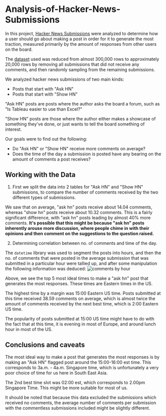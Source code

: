 # Analysis-of-Hacker-News-Submissions
In this project, [Hacker News Submissions](https://news.ycombinator.com/) were analyzed to determine how a user should go about making a post in order for it to generate the most traction, measured primarily by the amount of responses from other users on the board.

The [dataset](https://www.kaggle.com/hacker-news/hacker-news-posts) used was reduced from almost 300,000 rows to approximately 20,000 rows by removing all submissions that did not receive any comments, and then randomly sampling from the remaining submissions.

We analyzed hacker news submissions of two main kinds:

- Posts that start with "Ask HN"
- Posts that start with "Show HN"

"Ask HN" posts are posts where the author asks the board a forum, such as "Is Tableau easier to use than Excel?"

"Show HN" posts are those where the author either makes a showcase of something they've done, or just wants to tell the board something of interest.

Our goals were to find out the following:

- Do "Ask HN" or "Show HN" receive more comments on average?
- Does the time of the day a submission is posted have any bearing on the amount of comments a post receives?

## Working with the Data

1. First we split the data into 2 tables for "Ask HN" and "Show HN" submissions, to compare the number of comments received by the two different types of submissions.

We saw that on average, "ask hn" posts receive about 14.04 comments, whereas "show hn" posts receive about 10.32 comments. This is a fairly significant difference, with "ask hn" posts leading by almost 40% more comments. **It's possible that this might be because "ask hn" posts inherently arouse more discussion, where people chime in with their opinions and then comment on the suggestions to the question raised.**

2. Determining correlation between no. of comments and time of the day.

The `datetime` library was used to segment the posts into hours, and then the no. of comments that were posted in the average submission that was submitted in a particular hour were tallied up, and after some manipulation the following information was deduced:
![comments by hour](https://gyazo.com/c7b54ff31186dddc28ebef76b5b1cd54)

Above, we see the top 5 most ideal times to make a "ask hn" post that generates the most responses. These times are Eastern times in the US.

The highest time by a margin was 15:00 Eastern US time. Posts submitted at this time received 38.59 comments on average, which is almost twice the amount of comments received by the next best time, which is 2:00 Eastern US time.

The popularity of posts submitted at 15:00 US time might have to do with the fact that at this time, it is evening in most of Europe, and around lunch hour in most of the US.

## Conclusions and caveats

The most ideal way to make a post that generates the most responses is by making an "Ask HN" flagged post around the 15:00-16:00 est time. This corresponds to 3a.m. - 4a.m. Singapore time, which is unfortunately a very poor choice of time for us here in South East Asia.

The 2nd best time slot was 02:00 est, which corresponds to 2.00pm Singapore Time. This might be more suitable for most of us.

It should be noted that because this data excluded the submissions which received no comments, the average number of comments per submission with the commentless submissions included might be slightly different.
